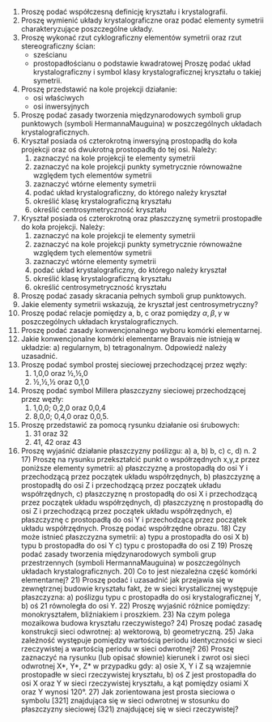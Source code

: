 1) Proszę podać współczesną definicję kryształu i krystalografii. 
2) Proszę wymienić układy krystalograficzne oraz podać elementy symetrii charakteryzujące poszczególne układy. 
3) Proszę wykonać rzut cyklograficzny elementów symetrii oraz rzut stereograficzny ścian: 
	- sześcianu
	- prostopadłościanu o podstawie kwadratowej
	 Proszę podać układ krystalograficzny i symbol klasy krystalograficznej kryształu o takiej symetrii. 
4) Proszę przedstawić na kole projekcji działanie: 
	- osi właściwych
	- osi inwersyjnych 
5) Proszę podać zasady tworzenia międzynarodowych symboli grup punktowych (symboli HermannaMauguina) w poszczególnych układach krystalograficznych. 
6) Kryształ posiada oś czterokrotną inwersyjną prostopadłą do koła projekcji oraz oś dwukrotną prostopadłą do tej osi. Należy: 
	1) zaznaczyć na kole projekcji te elementy symetrii 
	2) zaznaczyć na kole projekcji punkty symetrycznie równoważne względem tych elementów symetrii
	3) zaznaczyć wtórne elementy symetrii
	4) podać układ krystalograficzny, do którego należy kryształ
	5) określić klasę krystalograficzną kryształu
	6) określić centrosymetryczność kryształu
7) Kryształ posiada oś czterokrotną oraz płaszczyznę symetrii prostopadłe do koła projekcji. Należy: 
	1) zaznaczyć na kole projekcji te elementy symetrii
	2) zaznaczyć na kole projekcji punkty symetrycznie równoważne względem tych elementów symetrii
	3) zaznaczyć wtórne elementy symetrii
	4) podać układ krystalograficzny, do którego należy kryształ
	5) określić klasę krystalograficzną kryształu
	6) określić centrosymetryczność kryształu
8) Proszę podać zasady skracania pełnych symboli grup punktowych. 
9) Jakie elementy symetrii wskazują, że kryształ jest centrosymetryczny? 
10) Proszę podać relacje pomiędzy a, b, c oraz pomiędzy $\alpha, \beta,\gamma$ w poszczególnych układach krystalograficznych. 
11) Proszę podać zasady konwencjonalnego wyboru komórki elementarnej. 
12) Jakie konwencjonalne komórki elementarne Bravais nie istnieją w układzie: a) regularnym, b) tetragonalnym. Odpowiedź należy uzasadnić. 
13) Proszę podać symbol prostej sieciowej przechodzącej przez węzły: 
	1) 1,0,0 oraz ½,½,0 
	2) ½,½,½ oraz 0,1,0
14) Proszę podać symbol Millera płaszczyzny sieciowej przechodzącej przez węzły: 
	1) 1,0,0; 0,2,0 oraz 0,0,4 
	2) 8,0,0; 0,4,0 oraz 0,0,5. 
15) Proszę przedstawić za pomocą rysunku działanie osi śrubowych: 
	1) 31 oraz 32
	2) 41, 42 oraz 43
16) Proszę wyjaśnić działanie płaszczyzny poślizgu: a) a, b) b, c) c, d) n. 2 17) Proszę na rysunku przekształcić punkt o współrzędnych x,y,z przez poniższe elementy symetrii: a) płaszczyznę a prostopadłą do osi Y i przechodzącą przez początek układu współrzędnych, b) płaszczyznę a prostopadłą do osi Z i przechodzącą przez początek układu współrzędnych, c) płaszczyznę n prostopadłą do osi X i przechodzącą przez początek układu współrzędnych, d) płaszczyznę n prostopadłą do osi Z i przechodzącą przez początek układu współrzędnych, e) płaszczyznę c prostopadłą do osi Y i przechodzącą przez początek układu współrzędnych. Proszę podać współrzędne obrazu. 18) Czy może istnieć płaszczyzna symetrii: a) typu a prostopadła do osi X b) typu b prostopadła do osi Y c) typu c prostopadła do osi Z 19) Proszę podać zasady tworzenia międzynarodowych symboli grup przestrzennych (symboli HermannaMauguina) w poszczególnych układach krystalograficznych. 20) Co to jest niezależna część komórki elementarnej? 21) Proszę podać i uzasadnić jak przejawia się w zewnętrznej budowie kryształu fakt, że w sieci krystalicznej występuje płaszczyzna: a) poślizgu typu c prostopadła do osi krystalograficznej Y, b) oś 21 równoległa do osi Y. 22) Proszę wyjaśnić różnice pomiędzy: monokryształem, bliźniakiem i proszkiem. 23) Na czym polega mozaikowa budowa kryształu rzeczywistego? 24) Proszę podać zasadę konstrukcji sieci odwrotnej: a) wektorową, b) geometryczną. 25) Jaka zależność występuje pomiędzy wartością periodu identyczności w sieci rzeczywistej a wartością periodu w sieci odwrotnej? 26) Proszę zaznaczyć na rysunku (lub opisać słownie) kierunek i zwrot osi sieci odwrotnej X*, Y*, Z* w przypadku gdy: a) osie X, Y i Z są wzajemnie prostopadłe w sieci rzeczywistej kryształu, b) oś Z jest prostopadła do osi X oraz Y w sieci rzeczywistej kryształu, a kąt pomiędzy osiami X oraz Y wynosi 120°. 27) Jak zorientowana jest prosta sieciowa o symbolu [321] znajdująca się w sieci odwrotnej w stosunku do płaszczyzny sieciowej (321) znajdującej się w sieci rzeczywistej?